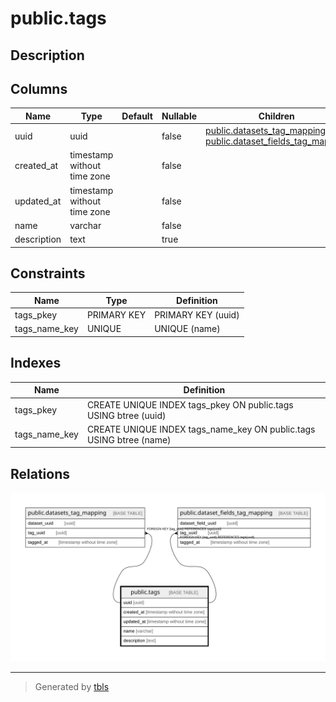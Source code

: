 # public.tags

## Description

## Columns

| Name | Type | Default | Nullable | Children | Parents | Comment |
| ---- | ---- | ------- | -------- | -------- | ------- | ------- |
| uuid | uuid |  | false | [public.datasets_tag_mapping](public.datasets_tag_mapping.md) [public.dataset_fields_tag_mapping](public.dataset_fields_tag_mapping.md) |  |  |
| created_at | timestamp without time zone |  | false |  |  |  |
| updated_at | timestamp without time zone |  | false |  |  |  |
| name | varchar |  | false |  |  |  |
| description | text |  | true |  |  |  |

## Constraints

| Name | Type | Definition |
| ---- | ---- | ---------- |
| tags_pkey | PRIMARY KEY | PRIMARY KEY (uuid) |
| tags_name_key | UNIQUE | UNIQUE (name) |

## Indexes

| Name | Definition |
| ---- | ---------- |
| tags_pkey | CREATE UNIQUE INDEX tags_pkey ON public.tags USING btree (uuid) |
| tags_name_key | CREATE UNIQUE INDEX tags_name_key ON public.tags USING btree (name) |

## Relations

![er](public.tags.svg)

---

> Generated by [tbls](https://github.com/k1LoW/tbls)
